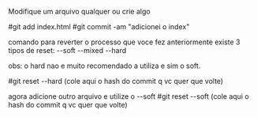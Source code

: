 Modifique um arquivo qualquer 
	ou
crie algo

#git add index.html
#git commit -am "adicionei o index"

comando para reverter o processo que voce fez anteriormente
existe 3 tipos de reset:
--soft <!-- O soft volta antes do commit" -->
--mixed <!-- O mixed ele faz a mesma coisa q o soft so que ele nao fica preparado para commitar e sim git add -->
--hard <!-- O hard faz que tudo que foi feito nao exista -->

obs: o hard nao e muito recomendado a utiliza e sim o soft.

#git reset --hard (cole aqui o hash do commit q vc quer que volte)

agora adicione outro arquivo e utilize o --soft
#git reset --soft (cole aqui o hash do commit q vc quer que volte)
